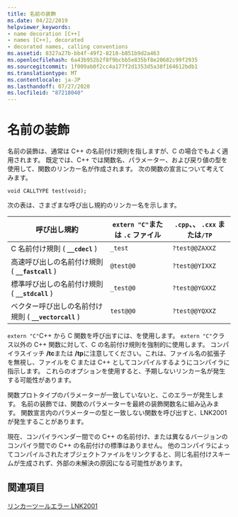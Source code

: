 ```yaml
---
title: 名前の装飾
ms.date: 04/22/2019
helpviewer_keywords:
- name decoration [C++]
- names [C++], decorated
- decorated names, calling conventions
ms.assetid: 8327a27b-bb4f-49f2-8218-b851b9d2a463
ms.openlocfilehash: 6a43b952b2f8f9bcbb5e835bf8e20682c99f2935
ms.sourcegitcommit: 1f009ab0f2cc4a177f2d1353d5a38f164612bdb1
ms.translationtype: MT
ms.contentlocale: ja-JP
ms.lasthandoff: 07/27/2020
ms.locfileid: "87218040"
---
```

# <a name="name-decoration"></a>名前の装飾

名前の装飾は、通常は C++ の名前付け規則を指しますが、C の場合でもよく適用されます。 既定では、C++ では関数名、パラメーター、および戻り値の型を使用して、関数のリンカー名が作成されます。 次の関数の宣言について考えてみます。

`void CALLTYPE test(void);`

次の表は、さまざまな呼び出し規約のリンカー名を示します。

|呼び出し規約|`extern "C"`または `.c` ファイル|`.cpp`、、 `.cxx` または`/TP`|
|------------------------|---------------------------|------------------------|
|C 名前付け規則 ( **`__cdecl`** )|`_test`|`?test@@ZAXXZ`|
|高速呼び出しの名前付け規則 ( **`__fastcall`** )|`@test@0`|`?test@@YIXXZ`|
|標準呼び出しの名前付け規則 ( **`__stdcall`** )|`_test@0`|`?test@@YGXXZ`|
|ベクター呼び出しの名前付け規則 ( **`__vectorcall`** )|`test@@0`|`?test@@YQXXZ`|

`extern "C"`C++ から C 関数を呼び出すには、を使用します。 `extern "C"`クラス以外の C++ 関数に対して、C の名前付け規則を強制的に使用します。 コンパイラスイッチ **/tc**または **/tp**に注意してください。これは、ファイル名の拡張子を無視し、ファイルを C または C++ としてコンパイルするようにコンパイラに指示します。 これらのオプションを使用すると、予期しないリンカー名が発生する可能性があります。

関数プロトタイプのパラメーターが一致していないと、このエラーが発生します。 名前の装飾では、関数のパラメーターを最終の装飾関数名に組み込みます。 関数宣言内のパラメーターの型と一致しない関数を呼び出すと、LNK2001 が発生することがあります。

現在、コンパイラベンダー間での C++ の名前付け、または異なるバージョンのコンパイラ間での C++ の名前付けの標準はありません。 他のコンパイラによってコンパイルされたオブジェクトファイルをリンクすると、同じ名前付けスキームが生成されず、外部の未解決の原因になる可能性があります。

## <a name="see-also"></a>関連項目

[リンカーツールエラー LNK2001](../../error-messages/tool-errors/linker-tools-error-lnk2001.md)
